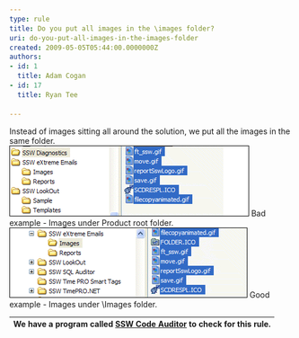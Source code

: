 ```yaml
---
type: rule
title: Do you put all images in the \images folder?
uri: do-you-put-all-images-in-the-images-folder
created: 2009-05-05T05:44:00.0000000Z
authors:
- id: 1
  title: Adam Cogan
- id: 17
  title: Ryan Tee

---
```


Instead of images sitting all around the solution, we put all the images in the same folder. <br> 
![](../../assets/ImageLinkBad.gif) Bad example - Images under Product root folder. 
![](../../assets/ImageLinkGood.gif) Good example - Images under \Images folder. 



| We have a program called [SSW Code Auditor](http://www.ssw.com.au/ssw/CodeAuditor/Default.aspx) to check for this rule. |
| --- |
